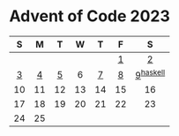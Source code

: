 # Advent of Code 2023

|  S  |  M  |  T  |  W  |  T  |  F  |              S              |
| :-: | :-: | :-: | :-: | :-: | :-: | :-------------------------: |
|     |     |     |     |     | [1] |             [2]             |
| [3] | [4] | [5] |  6  | [7] | [8] | [9]<sup>[haskell][9h]</sup> |
| 10  | 11  | 12  | 13  | 14  | 15  |              16             |
| 17  | 18  | 19  | 20  | 21  | 22  |              23             |
| 24  | 25  |     |     |     |     |                             |

[1]: ./lib/2023/1.ex
[2]: ./lib/2023/2.ex
[3]: ./lib/2023/3.ex
[4]: ./lib/2023/4.ex
[5]: ./lib/2023/5.ex

<!-- [6]: ./lib/2023/6.ex -->

[7]: ./lib/2023/7.ex
[8]: ./lib/2023/8.ex
[9]: ./lib/2023/9.ex
[9h]: ./9.hs
